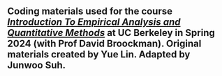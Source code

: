 ## Coding materials used for the course _[Introduction To Empirical Analysis and Quantitative Methods](https://polisci.berkeley.edu/course/introduction-empirical-analysis-and-quantitative-methods-32)_ at UC Berkeley in Spring 2024 (with Prof David Broockman). Original materials created by Yue Lin. Adapted by Junwoo Suh.
